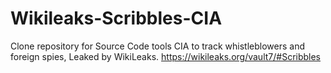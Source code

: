 # Wikileaks-Scribbles-CIA
Clone repository for Source Code tools CIA to track whistleblowers and foreign spies, Leaked by WikiLeaks. https://wikileaks.org/vault7/#Scribbles
